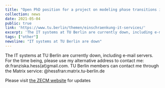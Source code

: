 ```yaml
---
title: "Open PhD position for a project on modeling phase transitions in oxide catalysts"
collection: news
date: 2021-05-04
public: true
link: 'https://www.tu.berlin/themen/einschraenkung-it-services/'
excerpt: 'The IT systems at TU Berlin are currently down, including e-mail servers. For the time being, please use my alternative address to contact me: dr.franziska.hess(at)gmail.com. TU Berlin members can contact me through Webex Teams.'
tags: ["other"]
newsline: "IT systems at TU Berlin are down"
---
```


The IT systems at TU Berlin are currently down, including e-mail servers. For the time being, please use my alternative address to contact me: dr.franziska.hess(at)gmail.com. TU Berlin members can contact me through the Matrix service: @hessfran:matrix.tu-berlin.de

Please visit <i class="fa fa-external-link-alt" aria-hidden="true" title="external link"></i> <a href="https://www.campusmanagement.tu-berlin.de/zecm/" rel="permalink">the ZECM website</a> for updates